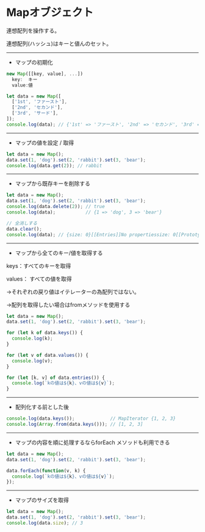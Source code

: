 # Mapオブジェクト

連想配列を操作する。

連想配列(ハッシュ)はキーと値んのセット。

---

- マップの初期化
```JavaScript
new Map([[key, value], ...])
  key:  キー
  value:値
```
```JavaScript
let data = new Map([
  ['1st', 'ファースト'],
  ['2nd', 'セカンド'],
  ['3rd', 'サード'],
]);
console.log(data); // {'1st' => 'ファースト', '2nd' => 'セカンド', '3rd' => 'サード'}
```

---

- マップの値を設定 / 取得
```JavaScript
let data = new Map();
data.set(1, 'dog').set(2, 'rabbit').set(3, 'bear');
console.log(data.get(2)); // rabbit
```

---

- マップから既存キーを削除する
```JavaScript
let data = new Map();
data.set(1, 'dog').set(2, 'rabbit').set(3, 'bear');
console.log(data.delete(2)); // true
console.log(data);           // {1 => 'dog', 3 => 'bear'}

// 全消しする
data.clear();
console.log(data); // {size: 0}[[Entries]]No propertiessize: 0[[Prototype]]: Map
```

---

- マップから全てのキー/値を取得する

keys：すべてのキーを取得

values： すべての値を取得

→それぞれの戻り値はイテレーターの為配列ではない。

→配列を取得したい場合はfromメソッドを使用する
```JavaScript
let data = new Map();
data.set(1, 'dog').set(2, 'rabbit').set(3, 'bear');

for (let k of data.keys()) {
  console.log(k);
}

for (let v of data.values()) {
  console.log(v);
}

for (let [k, v] of data.entries()) {
  console.log(`kの値は${k}、vの値は${v}`);
}
```

---

- 配列化する前とした後
```JavaScript
console.log(data.keys());             // MapIterator {1, 2, 3}
console.log(Array.from(data.keys())); // [1, 2, 3]
```

---

- マップの内容を順に処理するならforEach メソッドも利用できる
```JavaScript
let data = new Map();
data.set(1, 'dog').set(2, 'rabbit').set(3, 'bear');

data.forEach(function(v, k) {
  console.log(`kの値は${k}、vの値は${v}`);
});
```

---

- マップのサイズを取得
```JavaScript
let data = new Map();
data.set(1, 'dog').set(2, 'rabbit').set(3, 'bear');
console.log(data.size); // 3
```
